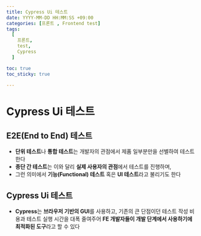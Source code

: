 ```yaml
---
title: Cypress Ui 테스트
date: YYYY-MM-DD HH:MM:SS +09:00
categories: [프론트 , Frontend test]
tags:
  [
    프론트,
    test,
    Cypress
  ]

toc: true
toc_sticky: true

---
```


# Cypress Ui 테스트

## E2E(End to End) 테스트

- **단위 테스트**나 **통합 테스트**는 개발자의 관점에서 제품 일부분만을 선별하여 테스트한다
- **종단 간 테스트**는 이와 달리 **실제 사용자의 관점**에서 테스트를 진행하며,
- 그런 의미에서 **기능(Functional) 테스트** 혹은 **UI 테스트**라고 불리기도 한다

## Cypress Ui 테스트

- **Cypress**는 **브라우저 기반의 GUI**를 사용하고, 기존의 큰 단점이던 테스트 작성 비용과 테스트 실행 시간을 대폭 줄여주어 **FE 개발자들이 개발 단계에서 사용하기에 최적화된 도구**라고 할 수 있다